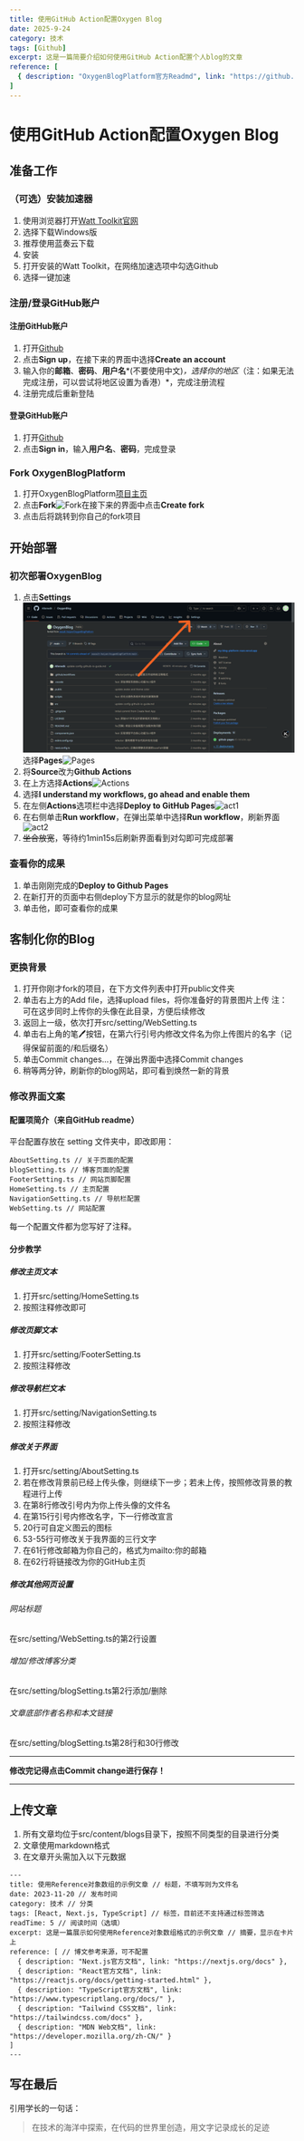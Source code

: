 ```yaml
---
title: 使用GitHub Action配置Oxygen Blog
date: 2025-9-24
category: 技术
tags: [Github]
excerpt: 这是一篇简要介绍如何使用GitHub Action配置个人blog的文章
reference: [
  { description: "OxygenBlogPlatform官方Readmd", link: "https://github.com/seasalt-haiyan/OxygenBlogPlatform/blob/main/README.md" },
]
---
```

# 使用GitHub Action配置Oxygen Blog

## 准备工作

### （可选）安装加速器

1. 使用浏览器打开[Watt Toolkit官网](https://steampp.net/download)
2. 选择下载Windows版
3. 推荐使用蓝奏云下载
4. 安装
5. 打开安装的Watt Toolkit，在网络加速选项中勾选Github
6. 选择一键加速

### 注册/登录GitHub账户

#### 注册GitHub账户

1. 打开[Github](https://www.github.com)
2. 点击**Sign up**，在接下来的界面中选择**Create an account**
3. 输入你的**邮箱**、**密码**、**用户名***(不要使用中文)*，选择你的地区*（注：如果无法完成注册，可以尝试将地区设置为香港）*，完成注册流程
4. 注册完成后重新登陆

#### 登录GitHub账户

1. 打开[Github](https://www.github.com)
2. 点击**Sign in**，输入**用户名**、**密码**，完成登录

### Fork OxygenBlogPlatform

1. 打开OxygenBlogPlatform[项目主页](https://github.com/seasalt-haiyan/OxygenBlogPlatform)
2. 点击**Fork**![Fork](/assests/Fork.png)在接下来的界面中点击**Create fork**
3. 点击后将跳转到你自己的fork项目

## 开始部署

### 初次部署OxygenBlog

1. 点击**Settings**![Settings](Settings.png)选择**Pages**![Pages](/assests/Pages.png)
2. 将**Source**改为**Github Actions**
3. 在上方选择**Actions**![Actions](/assests/Actions.png)
4. 选择**I understand my workflows, go ahead and enable them**
5. 在左侧**Actions**选项栏中选择**Deploy to GitHub Pages**![act1](/assests/act1.png)
6. 在右侧单击**Run workflow**，在弹出菜单中选择**Run workflow**，刷新界面![act2](/assests/act2.png)
7. ~~坐合放宽~~，等待约1min15s后刷新界面看到对勾即可完成部署

### 查看你的成果

1. 单击刚刚完成的**Deploy to Github Pages**
2. 在新打开的页面中右侧deploy下方显示的就是你的blog网址
3. 单击他，即可查看你的成果

## 客制化你的Blog

### 更换背景

1. 打开你刚才fork的项目，在下方文件列表中打开public文件夹
2. 单击右上方的Add file，选择upload files，将你准备好的背景图片上传
   注：可在这步同时上传你的头像在此目录，方便后续修改
3. 返回上一级，依次打开src/setting/WebSetting.ts
4. 单击右上角的笔🖊按钮，在第六行引号内修改文件名为你上传图片的名字（记得保留前面的/和后缀名）
5. 单击Commit changes...，在弹出界面中选择Commit changes
6. 稍等两分钟，刷新你的blog网站，即可看到焕然一新的背景

### 修改界面文案

#### 配置项简介（来自GitHub readme）

平台配置存放在 setting 文件夹中，即改即用：

```text
AboutSetting.ts // 关于页面的配置
blogSetting.ts // 博客页面的配置
FooterSetting.ts // 网站页脚配置
HomeSetting.ts // 主页配置
NavigationSetting.ts // 导航栏配置
WebSetting.ts // 网站配置
```

每一个配置文件都为您写好了注释。

#### 分步教学

##### 修改主页文本

1. 打开src/setting/HomeSetting.ts
2. 按照注释修改即可

##### 修改页脚文本

1. 打开src/setting/FooterSetting.ts
2. 按照注释修改

##### 修改导航栏文本

1. 打开src/setting/NavigationSetting.ts
2. 按照注释修改

##### 修改关于界面

1. 打开src/setting/AboutSetting.ts
2. 若在修改背景前已经上传头像，则继续下一步；若未上传，按照修改背景的教程进行上传
3. 在第8行修改引号内为你上传头像的文件名
4. 在第15行引号内修改名字，下一行修改宣言
5. 20行可自定义图云的图标
6. 53-55行可修改关于我界面的三行文字
7. 在61行修改邮箱为你自己的，格式为mailto:你的邮箱
8. 在62行将链接改为你的GitHub主页

##### 修改其他网页设置

###### 网站标题

在src/setting/WebSetting.ts的第2行设置

###### 增加/修改博客分类

在src/setting/blogSetting.ts第2行添加/删除

###### 文章底部作者名称和本文链接

在src/setting/blogSetting.ts第28行和30行修改

---

**修改完记得点击Commit change进行保存！**

---

## 上传文章

1. 所有文章均位于src/content/blogs目录下，按照不同类型的目录进行分类
2. 文章使用markdown格式
3. 在文章开头需加入以下元数据

```text
---
title: 使用Reference对象数组的示例文章 // 标题，不填写则为文件名
date: 2023-11-20 // 发布时间
category: 技术 // 分类
tags: [React, Next.js, TypeScript] // 标签，目前还不支持通过标签筛选
readTime: 5 // 阅读时间（选填）
excerpt: 这是一篇展示如何使用Reference对象数组格式的示例文章 // 摘要，显示在卡片上
reference: [ // 博文参考来源，可不配置
  { description: "Next.js官方文档", link: "https://nextjs.org/docs" },
  { description: "React官方文档", link: "https://reactjs.org/docs/getting-started.html" },
  { description: "TypeScript官方文档", link: "https://www.typescriptlang.org/docs/" },
  { description: "Tailwind CSS文档", link: "https://tailwindcss.com/docs" },
  { description: "MDN Web文档", link: "https://developer.mozilla.org/zh-CN/" }
]
---
```

## 写在最后

引用学长的一句话：

> 在技术的海洋中探索，在代码的世界里创造，用文字记录成长的足迹

